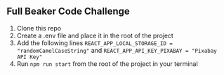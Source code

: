 ## Full Beaker Code Challenge

1. Clone this repo
2. Create a .env file and place it in the root of the project
3. Add the following lines `REACT_APP_LOCAL_STORAGE_ID = "randomCamelCaseString"` and `REACT_APP_API_KEY_PIXABAY = "Pixabay API Key"`
4. Run `npm run start` from the root of the project in your terminal

